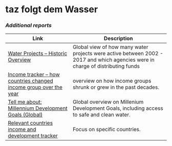 # **taz folgt dem Wasser**
### *Additional reports*

Link | Description
-----|------------
[Water Projects – Historic Overview](https://observablehq.com/@nomore-ginger/mln-germany-allocated-to-other-countries-for-water-related) | Global view of how many water projects were active between 2002 - 2017 and which agencies were in charge of distributing funds
[Income tracker – how countries changed income group over the year]() | overview on how income groups shrunk or grew in the past decades.
[Tell me about: Millennium Development Goals (Global)](WaterAccess.MD) | Global overview on Millenium Development Goals, including access to safe and clean water.
[Relevant countries income and development tracker](MoneyAllocation.MD)| Focus on specific countries.

